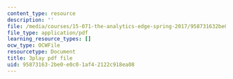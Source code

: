 ```yaml
---
content_type: resource
description: ''
file: /media/courses/15-071-the-analytics-edge-spring-2017/958731632be0e0c01af42122c918ea08_7QJyMB9qGQg.pdf
file_type: application/pdf
learning_resource_types: []
ocw_type: OCWFile
resourcetype: Document
title: 3play pdf file
uid: 95873163-2be0-e0c0-1af4-2122c918ea08
---
```

